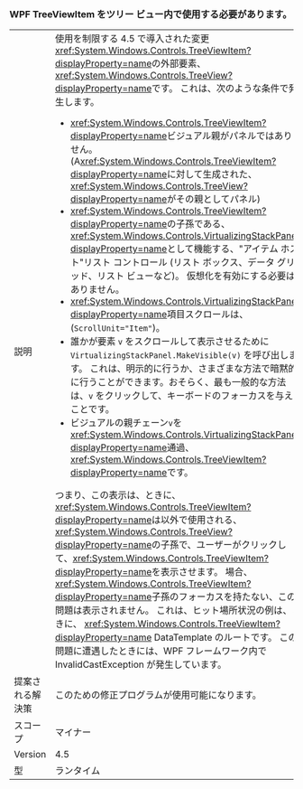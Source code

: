 ### <a name="wpf-treeviewitem-must-be-used-within-a-treeview"></a>WPF TreeViewItem をツリー ビュー内で使用する必要があります。

|   |   |
|---|---|
|説明|使用を制限する 4.5 で導入された変更<xref:System.Windows.Controls.TreeViewItem?displayProperty=name>の外部要素、<xref:System.Windows.Controls.TreeView?displayProperty=name>です。 これは、次のような条件で発生します。<ul><li><xref:System.Windows.Controls.TreeViewItem?displayProperty=name>ビジュアル親がパネルではありません。 (A<xref:System.Windows.Controls.TreeViewItem?displayProperty=name>に対して生成された、<xref:System.Windows.Controls.TreeView?displayProperty=name>がその親としてパネル)</li><li><xref:System.Windows.Controls.TreeViewItem?displayProperty=name>の子孫である、<xref:System.Windows.Controls.VirtualizingStackPanel?displayProperty=name>として機能する、&quot;アイテム ホスト&quot;リスト コントロール (リスト ボックス、データ グリッド、リスト ビューなど)。 仮想化を有効にする必要はありません。</li><li><xref:System.Windows.Controls.VirtualizingStackPanel?displayProperty=name>項目スクロールは、(<code>ScrollUnit=&quot;Item&quot;</code>)。</li><li>誰かが要素 <code>v</code> をスクロールして表示させるために <code>VirtualizingStackPanel.MakeVisible(v)</code> を呼び出します。 これは、明示的に行うか、さまざまな方法で暗黙的に行うことができます。おそらく、最も一般的な方法は、<code>v</code> をクリックして、キーボードのフォーカスを与えることです。</li><li>ビジュアルの親チェーン<code>v</code>を<xref:System.Windows.Controls.VirtualizingStackPanel?displayProperty=name>通過、<xref:System.Windows.Controls.TreeViewItem?displayProperty=name>です。</li></ul>つまり、この表示は、ときに、<xref:System.Windows.Controls.TreeViewItem?displayProperty=name>は以外で使用される、<xref:System.Windows.Controls.TreeView?displayProperty=name>の子孫で、ユーザーがクリックして、<xref:System.Windows.Controls.TreeViewItem?displayProperty=name>を表示させます。 場合、<xref:System.Windows.Controls.TreeViewItem?displayProperty=name>子孫のフォーカスを持たない、この問題は表示されません。 これは、ヒット場所状況の例は、ときに、 <xref:System.Windows.Controls.TreeViewItem?displayProperty=name> DataTemplate のルートです。 この問題に遭遇したときには、WPF フレームワーク内で InvalidCastException が発生しています。|
|提案される解決策|このための修正プログラムが使用可能になります。|
|スコープ|マイナー|
|Version|4.5|
|型|ランタイム|

